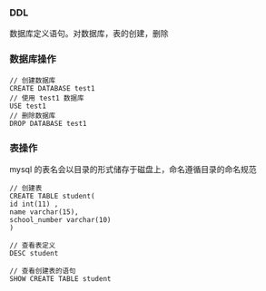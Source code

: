 ### DDL

数据库定义语句。对数据库，表的创建，删除

### 数据库操作

```mysql
// 创建数据库
CREATE DATABASE test1
// 使用 test1 数据库
USE test1
// 删除数据库
DROP DATABASE test1
```

### 表操作

mysql  的表名会以目录的形式储存于磁盘上，命名遵循目录的命名规范

```
// 创建表
CREATE TABLE student(
id int(11) ,
name varchar(15),
school_number varchar(10)
)

// 查看表定义
DESC student

// 查看创建表的语句
SHOW CREATE TABLE student
```

